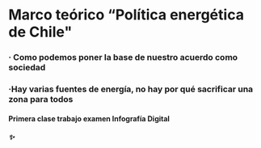 # Marco teórico “Política energética de Chile"
### · Como podemos poner la base de nuestro acuerdo como sociedad
### ·Hay varias fuentes de energía, no hay por qué sacrificar una zona para todos

#### Primera clase trabajo examen **Infografía Digital**

##### :sparkles:
